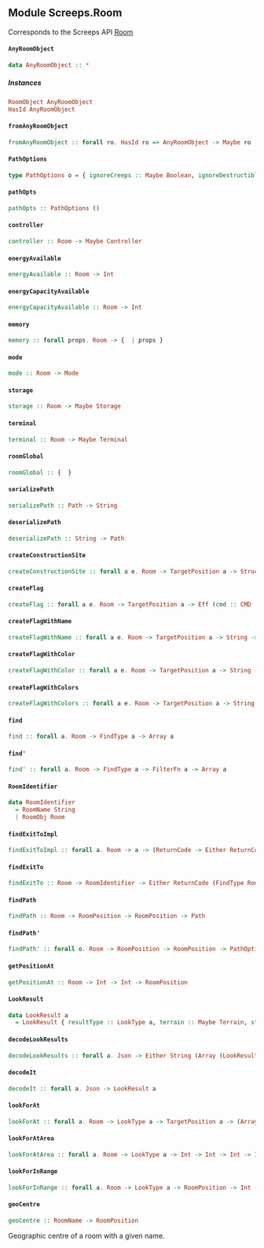 ## Module Screeps.Room

Corresponds to the Screeps API [Room](http://support.screeps.com/hc/en-us/articles/203079011-Room)

#### `AnyRoomObject`

``` purescript
data AnyRoomObject :: *
```

##### Instances
``` purescript
RoomObject AnyRoomObject
HasId AnyRoomObject
```

#### `fromAnyRoomObject`

``` purescript
fromAnyRoomObject :: forall ro. HasId ro => AnyRoomObject -> Maybe ro
```

#### `PathOptions`

``` purescript
type PathOptions o = { ignoreCreeps :: Maybe Boolean, ignoreDestructibleStructures :: Maybe Boolean, ignoreRoads :: Maybe Boolean, ignore :: Maybe (Array RoomPosition), avoid :: Maybe (Array RoomPosition), maxOps :: Maybe Int, heuristicWeight :: Maybe Number, serialize :: Maybe Boolean, maxRooms :: Maybe Int | o }
```

#### `pathOpts`

``` purescript
pathOpts :: PathOptions ()
```

#### `controller`

``` purescript
controller :: Room -> Maybe Controller
```

#### `energyAvailable`

``` purescript
energyAvailable :: Room -> Int
```

#### `energyCapacityAvailable`

``` purescript
energyCapacityAvailable :: Room -> Int
```

#### `memory`

``` purescript
memory :: forall props. Room -> {  | props }
```

#### `mode`

``` purescript
mode :: Room -> Mode
```

#### `storage`

``` purescript
storage :: Room -> Maybe Storage
```

#### `terminal`

``` purescript
terminal :: Room -> Maybe Terminal
```

#### `roomGlobal`

``` purescript
roomGlobal :: {  }
```

#### `serializePath`

``` purescript
serializePath :: Path -> String
```

#### `deserializePath`

``` purescript
deserializePath :: String -> Path
```

#### `createConstructionSite`

``` purescript
createConstructionSite :: forall a e. Room -> TargetPosition a -> StructureType -> Eff (cmd :: CMD | e) ReturnCode
```

#### `createFlag`

``` purescript
createFlag :: forall a e. Room -> TargetPosition a -> Eff (cmd :: CMD | e) ReturnCode
```

#### `createFlagWithName`

``` purescript
createFlagWithName :: forall a e. Room -> TargetPosition a -> String -> Eff (cmd :: CMD | e) ReturnCode
```

#### `createFlagWithColor`

``` purescript
createFlagWithColor :: forall a e. Room -> TargetPosition a -> String -> Color -> Eff (cmd :: CMD | e) ReturnCode
```

#### `createFlagWithColors`

``` purescript
createFlagWithColors :: forall a e. Room -> TargetPosition a -> String -> Color -> Color -> Eff (cmd :: CMD | e) ReturnCode
```

#### `find`

``` purescript
find :: forall a. Room -> FindType a -> Array a
```

#### `find'`

``` purescript
find' :: forall a. Room -> FindType a -> FilterFn a -> Array a
```

#### `RoomIdentifier`

``` purescript
data RoomIdentifier
  = RoomName String
  | RoomObj Room
```

#### `findExitToImpl`

``` purescript
findExitToImpl :: forall a. Room -> a -> (ReturnCode -> Either ReturnCode (FindType RoomPosition)) -> (FindType RoomPosition -> Either ReturnCode (FindType RoomPosition)) -> Either ReturnCode (FindType RoomPosition)
```

#### `findExitTo`

``` purescript
findExitTo :: Room -> RoomIdentifier -> Either ReturnCode (FindType RoomPosition)
```

#### `findPath`

``` purescript
findPath :: Room -> RoomPosition -> RoomPosition -> Path
```

#### `findPath'`

``` purescript
findPath' :: forall o. Room -> RoomPosition -> RoomPosition -> PathOptions o -> Path
```

#### `getPositionAt`

``` purescript
getPositionAt :: Room -> Int -> Int -> RoomPosition
```

#### `LookResult`

``` purescript
data LookResult a
  = LookResult { resultType :: LookType a, terrain :: Maybe Terrain, structureType :: Maybe StructureType, x :: Int, y :: Int }
```

#### `decodeLookResults`

``` purescript
decodeLookResults :: forall a. Json -> Either String (Array (LookResult a))
```

#### `decodeIt`

``` purescript
decodeIt :: forall a. Json -> LookResult a
```

#### `lookForAt`

``` purescript
lookForAt :: forall a. Room -> LookType a -> TargetPosition a -> (Array a)
```

#### `lookForAtArea`

``` purescript
lookForAtArea :: forall a. Room -> LookType a -> Int -> Int -> Int -> Int -> Either String (Array (LookResult a))
```

#### `lookForInRange`

``` purescript
lookForInRange :: forall a. Room -> LookType a -> RoomPosition -> Int -> Either String (Array (LookResult a))
```

#### `geoCentre`

``` purescript
geoCentre :: RoomName -> RoomPosition
```

Geographic centre of a room with a given name.


